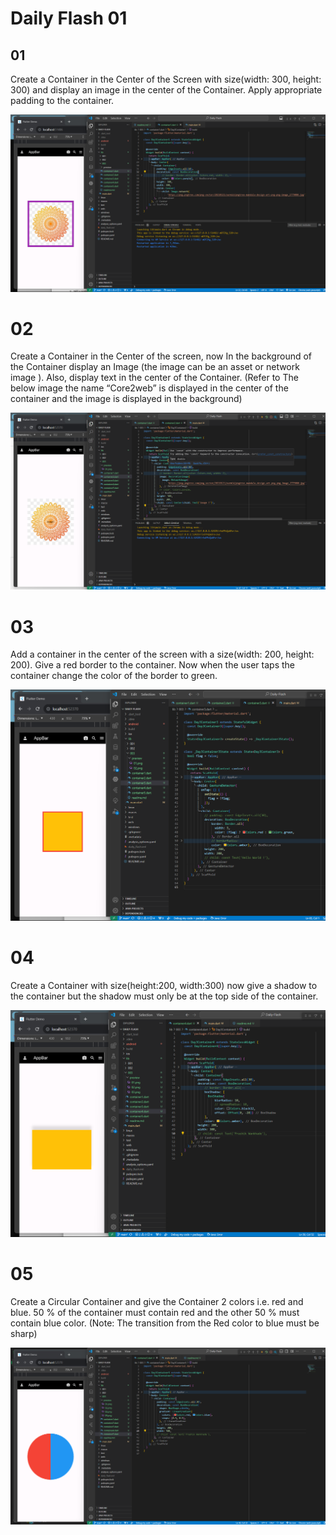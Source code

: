 

# Daily Flash 01

## 01 
Create a Container in the Center of the Screen with size(width: 300,
height: 300) and display an image in the center of the Container. Apply
appropriate padding to the container.

![](preview/01.png)

# 02
Create a Container in the Center of the screen, now In the background of
the Container display an Image (the image can be an asset or network
image ). Also, display text in the center of the Container.
(Refer to The below image the name “Core2web” is displayed in the
center of the container and the image is displayed in the background)

![](preview/02.png)

# 03
Add a container in the center of the screen with a size(width: 200,
height: 200). Give a red border to the container. Now when the user taps
the container change the color of the border to green.

![](preview/03.png)

# 04
Create a Container with size(height:200, width:300) now give a shadow to
the container but the shadow must only be at the top side of the container.

![](preview/04.png)


# 05
Create a Circular Container and give the Container 2 colors i.e. red and
blue. 50 % of the container must contain red and the other 50 % must
contain blue color.
(Note: The transition from the Red color to blue must be sharp)

![](preview/05.png)